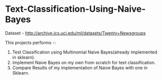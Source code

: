 # Text-Classification-Using-Naive-Bayes

Dataset - http://archive.ics.uci.edu/ml/datasets/Twenty+Newsgroups

This projects performs -:

1. Test Classification using Multinomial Naive Bayes(already implemented in sklearn).
2. Implement Naive Bayes on my own from scratch for text classification. 
3. Compare Results of my implementation of Naive Bayes with one in Sklearn.
